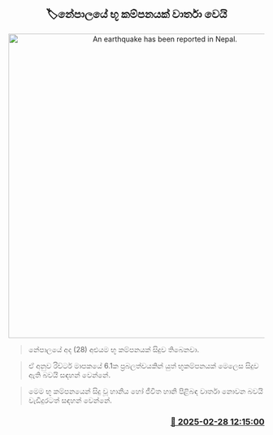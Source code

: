 <p align='center'><b><h2 align='center' title='An earthquake has been reported in Nepal.'>🏷නේපාලයේ භූ කම්පනයක් වාර්තා වෙයි</h2></b></p>
<p align='center'><img src='https://helakuru.sgp1.cdn.digitaloceanspaces.com/esana/images/lib/earth.jpg' width='600' alt='An earthquake has been reported in Nepal.'></p>

> නේපාලයේ අද (28) අළුයම භූ කම්ප​නයක් සිදුව තිබෙනවා.

> ඒ අනුව රිච්ටර් මාපකයේ 6.1ක ප්‍රබලත්වයකින් යුත් භූකම්පනයක් මෙලෙස සිදුව ඇති බවයි සඳහන් වෙන්නේ.

> මෙම භූ කම්පනයෙන් සිදු වූ හානිය හෝ ජීවිත හානි පිළිබඳ වාර්තා නොවන බවයි වැඩිදුරටත් සඳහන් වෙන්නේ. 



<h3 align='right'><a href='https://www.helakuru.lk/esana/p/107896/'>📅 2025-02-28 12:15:00</a></h3>
